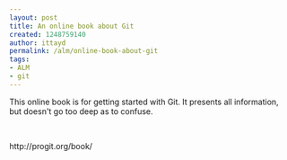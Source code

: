 ```yaml
---
layout: post
title: An online book about Git
created: 1248759140
author: ittayd
permalink: /alm/online-book-about-git
tags:
- ALM
- git
---
```

<p>This online book is for getting started with Git. It presents all information, but doesn't go too deep as to confuse.</p>
<p>&nbsp;</p>
<p>http://progit.org/book/</p>
